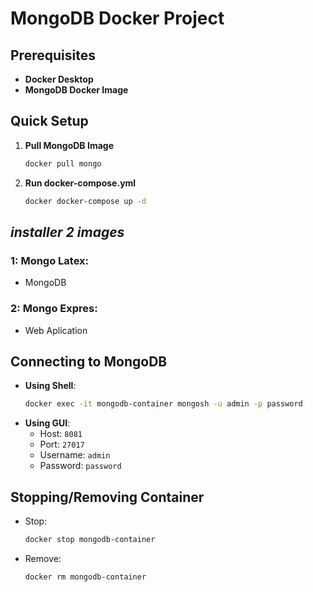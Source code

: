 # MongoDB Docker Project

## Prerequisites

- **Docker Desktop**
- **MongoDB Docker Image**

## Quick Setup

1. **Pull MongoDB Image**
   ```bash
   docker pull mongo
   ```

2. **Run docker-compose.yml**
   ```bash
   docker docker-compose up -d
   ```

## *installer 2 images*

### 1: Mongo Latex:
   * MongoDB

### 2: Mongo Expres:
   * Web Aplication


## Connecting to MongoDB

- **Using Shell**:
  ```bash
  docker exec -it mongodb-container mongosh -u admin -p password
  ```
- **Using GUI**:
  - Host: `8081`
  - Port: `27017`
  - Username: `admin`
  - Password: `password`

## Stopping/Removing Container

- Stop:
  ```bash
  docker stop mongodb-container
  ```
- Remove:
  ```bash
  docker rm mongodb-container
  ```
